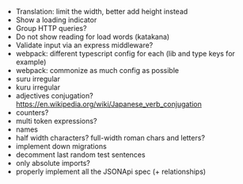 - Translation: limit the width, better add height instead
- Show a loading indicator
- Group HTTP queries?
- Do not show reading for load words (katakana)
- Validate input via an express middleware?
- webpack: different typescript config for each (lib and type keys for example)
- webpack: commonize as much config as possible
- suru irregular
- kuru irregular
- adjectives conjugation? https://en.wikipedia.org/wiki/Japanese_verb_conjugation
- counters?
- multi token expressions?
- names
- half width characters? full-width roman chars and letters?
- implement down migrations
- decomment last random test sentences
- only absolute imports?
- properly implement all the JSONApi spec (+ relationships)
